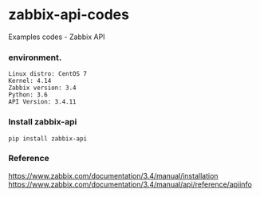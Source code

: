 # zabbix-api-codes
Examples codes - Zabbix API

### environment.
```
Linux distro: CentOS 7
Kernel: 4.14
Zabbix version: 3.4
Python: 3.6
API Version: 3.4.11
```

### Install zabbix-api
```
pip install zabbix-api
```

### Reference
https://www.zabbix.com/documentation/3.4/manual/installation
https://www.zabbix.com/documentation/3.4/manual/api/reference/apiinfo
